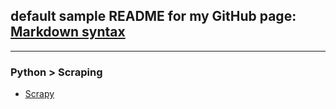 ## default sample README for my GitHub page: [Markdown syntax](http://daringfireball.net/projects/markdown/syntax)
---

### Python > Scraping
 * [Scrapy](http://scrapy.org)
